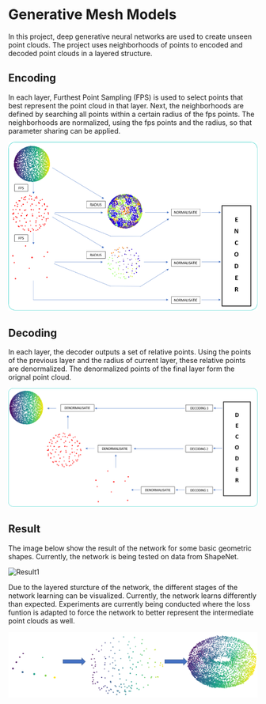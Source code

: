 # Generative Mesh Models
In this project, deep generative neural networks are used to create unseen point clouds.
The project uses neighborhoods of points to encoded and decoded point clouds in a layered structure.

## Encoding
In each layer, Furthest Point Sampling (FPS) is used to select points that best represent the point cloud in that layer. Next, the neighborhoods are defined by searching all points within a certain radius of the fps points. The neighborhoods are normalized, using the fps points and the radius, so that parameter sharing can be applied.

![Encoder](/images/Encoding.png)


## Decoding
In each layer, the decoder outputs a set of relative points. Using the points of the previous layer and the radius of current layer, these relative points are denormalized. The denormalized points of the final layer form the orignal point cloud.

![Decoder](/images/Decoding.png)

## Result
The image below show the result of the network for some basic geometric shapes. Currently, the network is being tested on data from ShapeNet.

![Result1](/images/fulle_network_result.png)

Due to the layered sturcture of the network, the different stages of the network learning can be visualized. Currently, the network learns differently than expected. Experiments are currently being conducted where the loss funtion is adapted to force the network to better represent the intermediate point clouds as well.

![Result2](/images/stages_torus.png)



